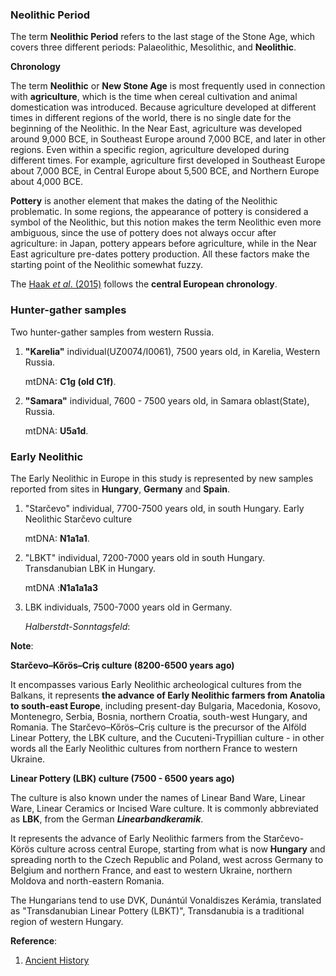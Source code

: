 
### Neolithic Period

The term **Neolithic Period** refers to the last stage of the Stone Age, which covers three different periods: Palaeolithic, Mesolithic, and **Neolithic**.

**Chronology**

The term **Neolithic** or **New Stone Age** is most frequently used in connection with **agriculture**, which is the time when cereal cultivation and animal domestication was introduced. Because agriculture developed at different times in different regions of the world, there is no single date for the beginning of the Neolithic. In the Near East, agriculture was developed around 9,000 BCE, in Southeast Europe around 7,000 BCE, and later in other regions. Even within a specific region, agriculture developed during different times. For example, agriculture first developed in Southeast Europe about 7,000 BCE, in Central Europe about 5,500 BCE, and Northern Europe about 4,000 BCE.

**Pottery** is another element that makes the dating of the Neolithic problematic. In some regions, the appearance of pottery is considered a symbol of the Neolithic, but this notion makes the term Neolithic even more ambiguous, since the use of pottery does not always occur after agriculture: in Japan, pottery appears before agriculture, while in the Near East agriculture pre-dates pottery production. All these factors make the starting point of the Neolithic somewhat fuzzy. 

The [Haak *et al*. (2015)](https://www.nature.com/articles/nature14317) follows the **central European chronology**.

### Hunter-gather samples

Two hunter-gather samples from western Russia.

1. **"Karelia"** individual(UZ0074/I0061), 7500 years old, in Karelia, Western Russia.

    mtDNA: **C1g (old C1f)**.

2. **"Samara"** individual, 7600 - 7500 years old, in Samara oblast(State), Russia.

    mtDNA: **U5a1d**.
    
### Early Neolithic 

The Early Neolithic in Europe in this study is represented by new samples reported from sites in **Hungary**, **Germany** and **Spain**.



1. "Starčevo"  individual, 7700-7500 years old, in south Hungary. Early Neolithic Starčevo culture

    mtDNA: **N1a1a1**.

2. "LBKT" individual, 7200-7000 years old in south Hungary. Transdanubian LBK in Hungary.

    mtDNA :**N1a1a1a3**

3. LBK individuals, 7500-7000 years old in Germany.

   *Halberstdt-Sonntagsfeld*:
    
    


**Note**:

**Starčevo–Kőrös–Criș culture (8200-6500 years ago)**

It encompasses various Early Neolithic archeological cultures from the Balkans, it represents **the advance of Early Neolithic farmers from Anatolia to south-east Europe**, including present-day Bulgaria, Macedonia, Kosovo, Montenegro, Serbia, Bosnia, northern Croatia, south-west Hungary, and Romania. The Starčevo–Kőrös–Criș culture is the precursor of the Alföld Linear Pottery, the LBK culture, and the Cucuteni-Trypillian culture - in other words all the Early Neolithic cultures from northern France to western Ukraine.

**Linear Pottery (LBK) culture (7500 - 6500 years ago)**  

The culture is also known under the names of Linear Band Ware, Linear Ware, Linear Ceramics or Incised Ware culture. It is commonly abbreviated as **LBK**, from the German ***Linearbandkeramik***.

It represents the advance of Early Neolithic farmers from the Starčevo-Körös culture across central Europe, starting from what is now **Hungary** and spreading north to the Czech Republic and Poland, west across Germany to Belgium and northern France, and east to western Ukraine, northern Moldova and north-eastern Romania.

The Hungarians tend to use DVK, Dunántúl Vonaldiszes Kerámia, translated as "Transdanubian Linear Pottery (LBKT)", Transdanubia is a traditional region of western Hungary.




**Reference**:
1. [Ancient History](https://www.ancient.eu/Neolithic/)
